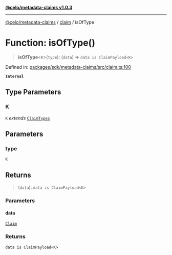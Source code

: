 [**@celo/metadata-claims v1.0.3**](../../README.md)

***

[@celo/metadata-claims](../../README.md) / [claim](../README.md) / isOfType

# Function: isOfType()

> **isOfType**\<`K`\>(`type`): (`data`) => `data is ClaimPayload<K>`

Defined in: [packages/sdk/metadata-claims/src/claim.ts:100](https://github.com/celo-org/developer-tooling/blob/master/packages/sdk/metadata-claims/src/claim.ts#L100)

**`Internal`**

## Type Parameters

### K

`K` *extends* [`ClaimTypes`](../../types/enumerations/ClaimTypes.md)

## Parameters

### type

`K`

## Returns

> (`data`): `data is ClaimPayload<K>`

### Parameters

#### data

[`Claim`](../type-aliases/Claim.md)

### Returns

`data is ClaimPayload<K>`
